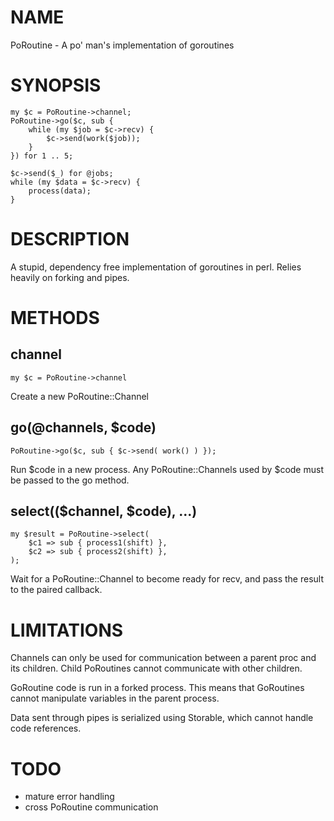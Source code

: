 # NAME

PoRoutine - A po' man's implementation of goroutines

# SYNOPSIS

    my $c = PoRoutine->channel;
    PoRoutine->go($c, sub {
        while (my $job = $c->recv) {
            $c->send(work($job));
        }
    }) for 1 .. 5;

    $c->send($_) for @jobs;
    while (my $data = $c->recv) {
        process(data);
    }

# DESCRIPTION

A stupid, dependency free implementation of goroutines in perl. Relies heavily on forking and pipes.

# METHODS

## channel

    my $c = PoRoutine->channel

Create a new PoRoutine::Channel

## go(@channels, $code)

    PoRoutine->go($c, sub { $c->send( work() ) });

Run $code in a new process. Any PoRoutine::Channels used by $code must be passed to the go method.

## select(($channel, $code), ...)

    my $result = PoRoutine->select(
        $c1 => sub { process1(shift) },
        $c2 => sub { process2(shift) },
    );

Wait for a PoRoutine::Channel to become ready for recv, and pass the result to the paired callback.

# LIMITATIONS

Channels can only be used for communication between a parent proc and its children. Child PoRoutines cannot communicate with other children.

GoRoutine code is run in a forked process. This means that GoRoutines cannot manipulate variables in the parent process.

Data sent through pipes is serialized using Storable, which cannot handle code references.

# TODO

- mature error handling
- cross PoRoutine communication
